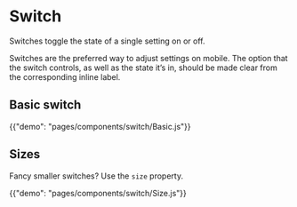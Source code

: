 # Switch

<p class="description">Switches toggle the state of a single setting on or off.</p>

Switches are the preferred way to adjust settings on mobile. The option that the switch controls, as well as the state it’s in, should be made clear from the corresponding inline label.

## Basic switch

{{"demo": "pages/components/switch/Basic.js"}}

## Sizes

Fancy smaller switches? Use the `size` property.

{{"demo": "pages/components/switch/Size.js"}}
